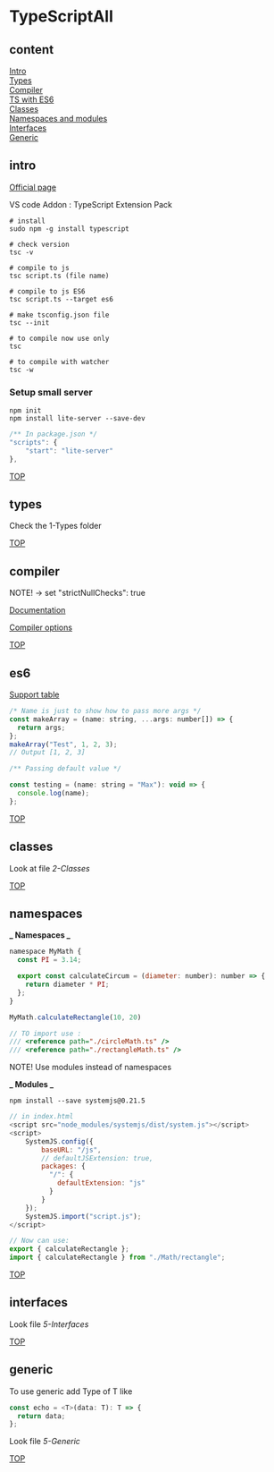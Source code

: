 # TypeScriptAll

## content

[Intro](#intro) <br/>
[Types](#types) <br/>
[Compiler](#compiler) <br/>
[TS with ES6](#es6) <br/>
[Classes](#classes) <br/>
[Namespaces and modules](#namespaces) <br/>
[Interfaces](#interfaces) <br/>
[Generic](#generic) <br/>

## intro

[Official page](https://www.typescriptlang.org/docs/home.html)

VS code Addon : TypeScript Extension Pack

```console
# install
sudo npm -g install typescript

# check version
tsc -v

# compile to js
tsc script.ts (file name)

# compile to js ES6
tsc script.ts --target es6

# make tsconfig.json file
tsc --init

# to compile now use only
tsc

# to compile with watcher
tsc -w
```

### Setup small server

```console
npm init
npm install lite-server --save-dev
```

```javascript
/** In package.json */
"scripts": {
    "start": "lite-server"
},
```

[TOP](#content)

## types

Check the 1-Types folder

[TOP](#content)

## compiler

NOTE! -> set "strictNullChecks": true

[Documentation](http://www.typescriptlang.org/docs/handbook/tsconfig-json.html)

[Compiler options](http://www.typescriptlang.org/docs/handbook/compiler-options.html)

[TOP](#content)

## es6

[Support table](http://kangax.github.io/compat-table/es6/)

```javascript
/* Name is just to show how to pass more args */
const makeArray = (name: string, ...args: number[]) => {
  return args;
};
makeArray("Test", 1, 2, 3);
// Output [1, 2, 3]

/** Passing default value */

const testing = (name: string = "Max"): void => {
  console.log(name);
};
```

[TOP](#content)

## classes

Look at file _2-Classes_

[TOP](#content)

## namespaces

**_ Namespaces _**

```javascript
namespace MyMath {
  const PI = 3.14;

  export const calculateCircum = (diameter: number): number => {
    return diameter * PI;
  };
}

MyMath.calculateRectangle(10, 20)

// TO import use :
/// <reference path="./circleMath.ts" />
/// <reference path="./rectangleMath.ts" />
```

NOTE! Use modules instead of namespaces

**_ Modules _**

```console
npm install --save systemjs@0.21.5
```

```javascript
// in index.html
<script src="node_modules/systemjs/dist/system.js"></script>
<script>
    SystemJS.config({
        baseURL: "/js",
        // defaultJSExtension: true,
        packages: {
          "/": {
            defaultExtension: "js"
          }
        }
    });
    SystemJS.import("script.js");
</script>

// Now can use:
export { calculateRectangle };
import { calculateRectangle } from "./Math/rectangle";
```

[TOP](#content)

## interfaces

Look file _5-Interfaces_

[TOP](#content)

## generic

To use generic add Type of T like

```javascript
const echo = <T>(data: T): T => {
  return data;
};
```

Look file _5-Generic_

[TOP](#content)
